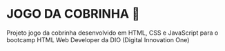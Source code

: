 # JOGO DA COBRINHA 🐍



Projeto jogo da cobrinha desenvolvido em HTML, CSS e JavaScript para o bootcamp HTML Web Developer da DIO (Digital Innovation One)